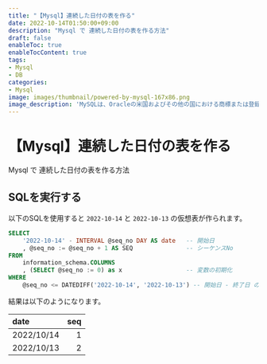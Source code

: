 ```yaml
---
title: "【Mysql】連続した日付の表を作る"
date: 2022-10-14T01:50:00+09:00
description: "Mysql で 連続した日付の表を作る方法"
draft: false
enableToc: true
enableTocContent: true
tags: 
- Mysql
- DB
categories: 
- Mysql
image: images/thumbnail/powered-by-mysql-167x86.png
image_description: 'MySQLは、Oracleの米国およびその他の国における商標または登録商標です。'
---
```


# 【Mysql】連続した日付の表を作る
Mysql で 連続した日付の表を作る方法

## SQLを実行する
以下のSQLを使用すると `2022-10-14` と `2022-10-13` の仮想表が作られます。
```sql
SELECT
    '2022-10-14' - INTERVAL @seq_no DAY AS date   -- 開始日 
    , @seq_no := @seq_no + 1 AS SEQ               -- シーケンスNo
FROM
    information_schema.COLUMNS
    , (SELECT @seq_no := 0) as x                  -- 変数の初期化
WHERE
    @seq_no <= DATEDIFF('2022-10-14', '2022-10-13') -- 開始日 - 終了日 の差+1日数分を表示
```

結果は以下のようになります。

|date|seq|
|:---|---:|
|2022/10/14|1|
|2022/10/13|2|
